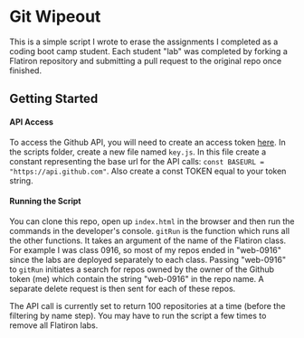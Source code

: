 # Git Wipeout

This is a simple script I wrote to erase the assignments I completed as a coding boot camp student. Each student "lab" was completed by forking a Flatiron repository and submitting a pull request to the original repo once finished.

## Getting Started

#### API Access

To access the Github API, you will need to create an access token [here](https://github.com/settings/tokens). In the scripts folder, create a new file named `key.js`. In this file create a constant representing the base url for the API calls: `const BASEURL = "https://api.github.com"`. Also create a const TOKEN equal to your token string.

#### Running the Script

You can clone this repo, open up `index.html` in the browser and then run the commands in the developer's console. `gitRun` is the function which runs all the other functions. It takes an argument of the name of the Flatiron class. For example I was class 0916, so most of my repos ended in "web-0916" since the labs are deployed separately to each class. Passing "web-0916" to `gitRun` initiates a search for repos owned by the owner of the Github token (me) which contain the string "web-0916" in the repo name. A separate delete request is then sent for each of these repos.

The API call is currently set to return 100 repositories at a time (before the filtering by name step). You may have to run the script a few times to remove all Flatiron labs.
